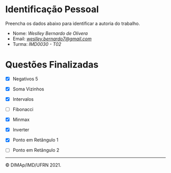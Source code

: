 ﻿# Identificação Pessoal

Preencha os dados abaixo para identificar a autoria do trabalho.

- Nome: *Weslley Bernardo de Olivera*
- Email: *weslley.bernardo7@gmail.com*
- Turma: *IMD0030 - T02*

# Questões Finalizadas

- [X] Negativos 5
- [X] Soma Vizinhos
- [X] Intervalos
- [ ] Fibonacci
- [X] Minmax
- [X] Inverter
- [X] Ponto em Retângulo 1
- [ ] Ponto em Retângulo 2


--------
&copy; DIMAp/IMD/UFRN 2021.

